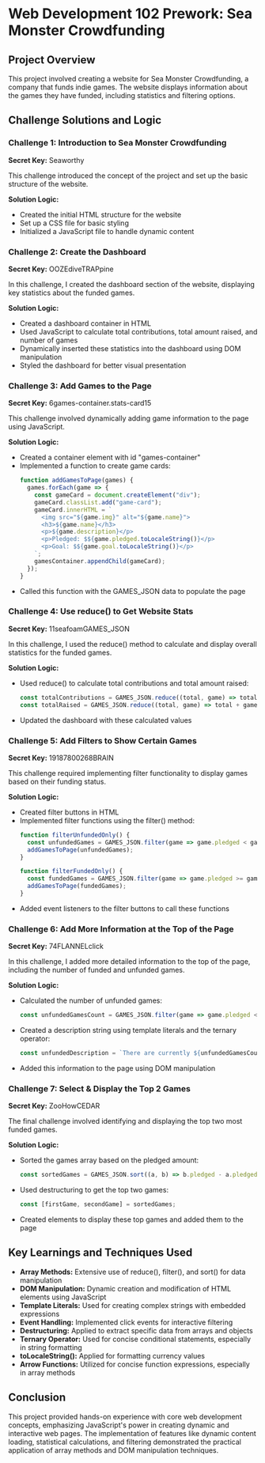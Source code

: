 # Web Development 102 Prework: Sea Monster Crowdfunding

## Project Overview

This project involved creating a website for Sea Monster Crowdfunding, a company that funds indie games. The website displays information about the games they have funded, including statistics and filtering options.

## Challenge Solutions and Logic

### Challenge 1: Introduction to Sea Monster Crowdfunding
**Secret Key:** Seaworthy

This challenge introduced the concept of the project and set up the basic structure of the website.

**Solution Logic:**
- Created the initial HTML structure for the website
- Set up a CSS file for basic styling
- Initialized a JavaScript file to handle dynamic content

### Challenge 2: Create the Dashboard
**Secret Key:** OOZEdiveTRAPpine

In this challenge, I created the dashboard section of the website, displaying key statistics about the funded games.

**Solution Logic:**
- Created a dashboard container in HTML
- Used JavaScript to calculate total contributions, total amount raised, and number of games
- Dynamically inserted these statistics into the dashboard using DOM manipulation
- Styled the dashboard for better visual presentation

### Challenge 3: Add Games to the Page
**Secret Key:** 6games-container.stats-card15

This challenge involved dynamically adding game information to the page using JavaScript.

**Solution Logic:**
- Created a container element with id "games-container"
- Implemented a function to create game cards:
  ```javascript
  function addGamesToPage(games) {
    games.forEach(game => {
      const gameCard = document.createElement("div");
      gameCard.classList.add("game-card");
      gameCard.innerHTML = `
        <img src="${game.img}" alt="${game.name}">
        <h3>${game.name}</h3>
        <p>${game.description}</p>
        <p>Pledged: $${game.pledged.toLocaleString()}</p>
        <p>Goal: $${game.goal.toLocaleString()}</p>
      `;
      gamesContainer.appendChild(gameCard);
    });
  }
  ```
- Called this function with the GAMES_JSON data to populate the page

### Challenge 4: Use reduce() to Get Website Stats
**Secret Key:** 11seafoamGAMES_JSON

In this challenge, I used the reduce() method to calculate and display overall statistics for the funded games.

**Solution Logic:**
- Used reduce() to calculate total contributions and total amount raised:
  ```javascript
  const totalContributions = GAMES_JSON.reduce((total, game) => total + game.backers, 0);
  const totalRaised = GAMES_JSON.reduce((total, game) => total + game.pledged, 0);
  ```
- Updated the dashboard with these calculated values

### Challenge 5: Add Filters to Show Certain Games
**Secret Key:** 19187800268BRAIN

This challenge required implementing filter functionality to display games based on their funding status.

**Solution Logic:**
- Created filter buttons in HTML
- Implemented filter functions using the filter() method:
  ```javascript
  function filterUnfundedOnly() {
    const unfundedGames = GAMES_JSON.filter(game => game.pledged < game.goal);
    addGamesToPage(unfundedGames);
  }

  function filterFundedOnly() {
    const fundedGames = GAMES_JSON.filter(game => game.pledged >= game.goal);
    addGamesToPage(fundedGames);
  }
  ```
- Added event listeners to the filter buttons to call these functions

### Challenge 6: Add More Information at the Top of the Page
**Secret Key:** 74FLANNELclick

In this challenge, I added more detailed information to the top of the page, including the number of funded and unfunded games.

**Solution Logic:**
- Calculated the number of unfunded games:
  ```javascript
  const unfundedGamesCount = GAMES_JSON.filter(game => game.pledged < game.goal).length;
  ```
- Created a description string using template literals and the ternary operator:
  ```javascript
  const unfundedDescription = `There are currently ${unfundedGamesCount} game${unfundedGamesCount === 1 ? '' : 's'} that ${unfundedGamesCount === 1 ? 'has' : 'have'} not yet met ${unfundedGamesCount === 1 ? 'its' : 'their'} funding goal.`;
  ```
- Added this information to the page using DOM manipulation

### Challenge 7: Select & Display the Top 2 Games
**Secret Key:** ZooHowCEDAR

The final challenge involved identifying and displaying the top two most funded games.

**Solution Logic:**
- Sorted the games array based on the pledged amount:
  ```javascript
  const sortedGames = GAMES_JSON.sort((a, b) => b.pledged - a.pledged);
  ```
- Used destructuring to get the top two games:
  ```javascript
  const [firstGame, secondGame] = sortedGames;
  ```
- Created elements to display these top games and added them to the page

## Key Learnings and Techniques Used

- **Array Methods:** Extensive use of reduce(), filter(), and sort() for data manipulation
- **DOM Manipulation:** Dynamic creation and modification of HTML elements using JavaScript
- **Template Literals:** Used for creating complex strings with embedded expressions
- **Event Handling:** Implemented click events for interactive filtering
- **Destructuring:** Applied to extract specific data from arrays and objects
- **Ternary Operator:** Used for concise conditional statements, especially in string formatting
- **toLocaleString():** Applied for formatting currency values
- **Arrow Functions:** Utilized for concise function expressions, especially in array methods

## Conclusion

This project provided hands-on experience with core web development concepts, emphasizing JavaScript's power in creating dynamic and interactive web pages. The implementation of features like dynamic content loading, statistical calculations, and filtering demonstrated the practical application of array methods and DOM manipulation techniques.